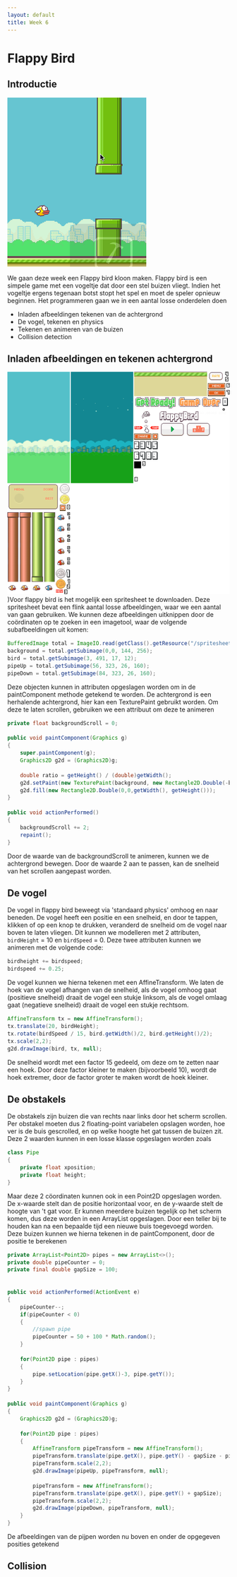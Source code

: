 ```yaml
---
layout: default
title: Week 6
---
```

# Flappy Bird

## Introductie

![FlappyBird](les6/flappybird.gif)

We gaan deze week een Flappy bird kloon maken. Flappy bird is een simpele game met een vogeltje dat door een stel buizen vliegt. Indien het vogeltje ergens tegenaan botst stopt het spel en moet de speler opnieuw beginnen. Het programmeren gaan we in een aantal losse onderdelen doen

- Inladen afbeeldingen tekenen van de achtergrond
- De vogel, tekenen en physics
- Tekenen en animeren van de buizen
- Collision detection

## Inladen afbeeldingen en tekenen achtergrond

[![spritesheet](les6/spritesheet.png?thumbright)](les6/spritesheet.png))Voor flappy bird is het mogelijk een spritesheet te downloaden. Deze spritesheet bevat een flink aantal losse afbeeldingen, waar we een aantal van gaan gebruiken. We kunnen deze afbeeldingen uitknippen door de coördinaten op te zoeken in een imagetool, waar de volgende subafbeeldingen uit komen:

```java
BufferedImage total = ImageIO.read(getClass().getResource("/spritesheet.png"));
background = total.getSubimage(0,0, 144, 256);
bird = total.getSubimage(3, 491, 17, 12);
pipeUp = total.getSubimage(56, 323, 26, 160);
pipeDown = total.getSubimage(84, 323, 26, 160);
```

Deze objecten kunnen in attributen opgeslagen worden om in de paintComponent methode getekend te worden. De achtergrond is een herhalende achtergrond, hier kan een TexturePaint gebruikt worden. Om deze te laten scrollen, gebruiken we een attribuut om deze te animeren

```java
private float backgroundScroll = 0;

public void paintComponent(Graphics g)
{
    super.paintComponent(g);
    Graphics2D g2d = (Graphics2D)g;

    double ratio = getHeight() / (double)getWidth();
    g2d.setPaint(new TexturePaint(background, new Rectangle2D.Double(-backgroundScroll,0,getWidth()*ratio, getHeight())));
    g2d.fill(new Rectangle2D.Double(0,0,getWidth(), getHeight()));
}

public void actionPerformed()
{
    backgroundScroll += 2;
    repaint();
}
```

Door de waarde van de backgroundScroll te animeren, kunnen we de achtergrond bewegen. Door de waarde 2 aan te passen, kan de snelheid van het scrollen aangepast worden.

## De vogel

De vogel in flappy bird beweegt via 'standaard physics' omhoog en naar beneden. De vogel heeft een positie en een snelheid, en door te tappen, klikken of op een knop te drukken, veranderd de snelheid om de vogel naar boven te laten vliegen. Dit kunnen we modelleren met 2 attributen, ```birdHeight``` = 10 en ```birdSpeed``` = 0. Deze twee attributen kunnen we animeren met de volgende code:

```java
birdheight += birdspeed;
birdspeed += 0.25;
```

De vogel kunnen we hierna tekenen met een AffineTransform. We laten de hoek van de vogel afhangen van de snelheid, als de vogel omhoog gaat (positieve snelheid) draait de vogel een stukje linksom, als de vogel omlaag gaat (negatieve snelheid) draait de vogel een stukje rechtsom.

```java
AffineTransform tx = new AffineTransform();
tx.translate(20, birdHeight);
tx.rotate(birdSpeed / 15, bird.getWidth()/2, bird.getHeight()/2);
tx.scale(2,2);
g2d.drawImage(bird, tx, null);
```

De snelheid wordt met een factor 15 gedeeld, om deze om te zetten naar een hoek. Door deze factor kleiner te maken (bijvoorbeeld 10), wordt de hoek extremer, door de factor groter te maken wordt de hoek kleiner.

## De obstakels

De obstakels zijn buizen die van rechts naar links door het scherm scrollen. Per obstakel moeten dus 2 floating-point variabelen opslagen worden, hoe ver is de buis gescrolled, en op welke hoogte het gat tussen de buizen zit. Deze 2 waarden kunnen in een losse klasse opgeslagen worden zoals

```java
class Pipe
{
    private float xposition;
    private float height;
}
```

Maar deze 2 cöordinaten kunnen ook in een Point2D opgeslagen worden. De x-waarde stelt dan de positie horizontaal voor, en de y-waarde stelt de hoogte van 't gat voor. Er kunnen meerdere buizen tegelijk op het scherm komen, dus deze worden in een ArrayList opgeslagen. Door een teller bij te houden kan na een bepaalde tijd een nieuwe buis toegevoegd worden. Deze buizen kunnen we hierna tekenen in de paintComponent, door de positie te berekenen

```java
private ArrayList<Point2D> pipes = new ArrayList<>();
private double pipeCounter = 0;
private final double gapSize = 100;


public void actionPerformed(ActionEvent e)
{
    pipeCounter--;
    if(pipeCounter < 0)
    {
        //spawn pipe
        pipeCounter = 50 + 100 * Math.random();
    }

    for(Point2D pipe : pipes)
    {
        pipe.setLocation(pipe.getX()-3, pipe.getY());
    }
}

public void paintComponent(Graphics g)
{
    Graphics2D g2d = (Graphics2D)g;

    for(Point2D pipe : pipes)
    {
        AffineTransform pipeTransform = new AffineTransform();
        pipeTransform.translate(pipe.getX(), pipe.getY() - gapSize - pipeUp.getHeight()*2);
        pipeTransform.scale(2,2);
        g2d.drawImage(pipeUp, pipeTransform, null);

        pipeTransform = new AffineTransform();
        pipeTransform.translate(pipe.getX(), pipe.getY() + gapSize);
        pipeTransform.scale(2,2);
        g2d.drawImage(pipeDown, pipeTransform, null);
    }
}
```

De afbeeldingen van de pijpen worden nu boven en onder de opgegeven posities getekend

## Collision

